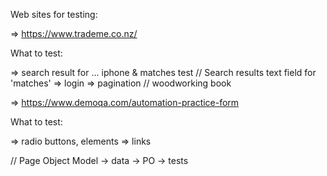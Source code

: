 Web sites for testing:

=>  https://www.trademe.co.nz/

What to test:

=> search result for ... iphone & matches test // Search results text field for 'matches'
=> login
=> pagination // woodworking book

=>   https://www.demoqa.com/automation-practice-form

What to test:

=> radio buttons, elements
=> links

// Page Object Model
-> data
-> PO
-> tests

